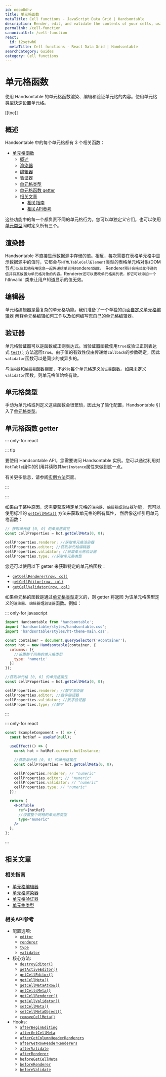 ```yaml
---
id: neoo8dhv
title: 单元格函数
metaTitle: Cell functions - JavaScript Data Grid | Handsontable
description: Render, edit, and validate the contents of your cells, using Handsontable's cell functions. Quickly set up your cells, using cell types.
permalink: /cell-function
canonicalUrl: /cell-function
react:
  id: i2sqtwh6
  metaTitle: Cell functions - React Data Grid | Handsontable
searchCategory: Guides
category: Cell functions
---
```


# 单元格函数

使用 Handsontable 的单元格函数渲染、编辑和验证单元格的内容。使用单元格类型快速设置单元格。

[[toc]]

## 概述

Handsontable 中的每个单元格都有 3 个相关函数：

- [单元格函数](#单元格函数)
  - [概述](#概述)
  - [渲染器](#渲染器)
  - [编辑器](#编辑器)
  - [验证器](#验证器)
  - [单元格类型](#单元格类型)
  - [单元格函数 getter](#单元格函数-getter)
  - [相关文章](#相关文章)
    - [相关指南](#相关指南)
    - [相关API参考](#相关api参考)

这些功能中的每一个都负责不同的单元格行为。您可以单独定义它们，也可以使用[单元类型](#cell-type)同时定义所有三个。

## 渲染器

Handsontable 不直接显示数据源中存储的值。相反，每次需要在表格单元格中显示数据源中的值时，它都会与`HTMLTableCellElement`类型的表格单元格对象(DOM 节点`)以及其他有用信息一起传递给单元格`renderer`函数。
`Renderer` 预计会格式化传递的值并将其放置为单元格对象的内容。 `Renderer` 还可以更改单元格类列表，即它可以添加一个 `htInvalid` 类来让用户知道显示的值无效。

## 编辑器

单元格编辑器是最复杂的单元格功能。我们准备了一个单独的页面[自定义单元格编辑器](@/guides/cell-functions/cell-editor/cell-editor.md) 解释单元格编辑如何工作以及如何编写您自己的单元格编辑器。

## 验证器
单元格验证器可以是函数或正则表达式。当验证器函数使用`true`或验证正则表达式 [`test()`](https://developer.mozilla.org/en-US/docs/Web/JavaScript/Reference/Global_Objects/RegExp/test) 方法返回`true`。由于值的有效性仅由传递给`callback`的参数确定，因此`validator`函数可以是同步的或异步的。

与`渲染器`和`编辑器`函数相反，不必为每个单元格定义`验证器`函数。如果未定义`validator`函数，则单元格值始终有效。

## 单元格类型

手动为单元格或列定义这些函数会很繁琐，因此为了简化配置，Handsontable 引入了[单元格类型](@/guides/cell-types/cell-type/cell-type.md)。

## 单元格函数 getter

::: only-for react

::: tip

要使用 Handsontable API，您需要访问 Handsontable 实例。您可以通过利用对`HotTable`组件的引用并读取其`hotInstance`属性来做到这一点。

有关更多信息，请参阅[实例方法](@/guides/getting-started/react-methods/react-methods.md)页面。

:::

:::

如果由于某种原因，您需要获取特定单元格的`渲染器`、`编辑器`或`验证器`功能，
您可以使用标准的 [`getCellMeta()`](@/api/core.md#getcellmeta) 方法来获取单元格的所有属性，
然后像这样引用单元格函数：

```js
// 获取单元格 [0, 0] 的单元格属性
const cellProperties = hot.getCellMeta(0, 0);

cellProperties.renderer; //获取单元格渲染器
cellProperties.editor; //获取单元格编辑器
cellProperties.validator; //获取单元格验证器
cellProperties.type; //获取单元格类型
```

您还可以使用以下 getter 来获取特定的单元格函数：

- [`getCellRenderer(row, col)`](@/api/core.md#getcellrenderer)
- [`getCellEditor(row, col)`](@/api/core.md#getcelleditor)
- [`getCellValidator(row, col)`](@/api/core.md#getcellvalidator)

如果单元格的函数是通过[单元格类型](#cell-type)定义的，则 getter 将返回
为该单元格类型定义的`渲染器`、`编辑器`或`验证器`函数。例如：

::: only-for javascript

```js
import Handsontable from 'handsontable';
import 'handsontable/styles/handsontable.css';
import 'handsontable/styles/ht-theme-main.css';

const container = document.querySelector('#container');
const hot = new Handsontable(container, {
  columns: [{
    //设置整个网格的单元格类型
    type: 'numeric'
  }]
});

//获取单元格 [0, 0] 的单元格属性
const cellProperties = hot.getCellMeta(0, 0);

cellProperties.renderer; //数字渲染器
cellProperties.editor; //数字编辑器
cellProperties.validator; //数字验证器
cellProperties.type; //数字
```

:::

::: only-for react

```jsx
const ExampleComponent = () => {
  const hotRef = useRef(null);

  useEffect(() => {
    const hot = hotRef.current.hotInstance;

    //获取单元格 [0, 0] 的单元格属性
    const cellProperties = hot.getCellMeta(0, 0);

    cellProperties.renderer; // "numeric"
    cellProperties.editor; // "numeric"
    cellProperties.validator; // "numeric"
    cellProperties.type; // "numeric"
  });

  return (
    <HotTable
      ref={hotRef}
      //设置整个网格的单元格类型
      type="numeric"
    />
  );
};
```

:::

## 相关文章

### 相关指南

<div class="boxes-list gray">

- [单元格编辑器](@/guides/cell-functions/cell-editor/cell-editor.md)
- [单元格渲染器](@/guides/cell-functions/cell-renderer/cell-renderer.md)
- [单元格验证器](@/guides/cell-functions/cell-validator/cell-validator.md)
- [单元格类型](@/guides/cell-types/cell-type/cell-type.md)

</div>

### 相关API参考

- 配置选项:
  - [`editor`](@/api/options.md#editor)
  - [`renderer`](@/api/options.md#renderer)
  - [`type`](@/api/options.md#type)
  - [`validator`](@/api/options.md#validator)
- 核心方法:
  - [`destroyEditor()`](@/api/core.md#destroyeditor)
  - [`getActiveEditor()`](@/api/core.md#getactiveeditor)
  - [`getCellEditor()`](@/api/core.md#getcelleditor)
  - [`getCellMeta()`](@/api/core.md#getcellmeta)
  - [`getCellMetaAtRow()`](@/api/core.md#getcellmetaatrow)
  - [`getCellsMeta()`](@/api/core.md#getcellsmeta)
  - [`getCellRenderer()`](@/api/core.md#getcellrenderer)
  - [`getCellValidator()`](@/api/core.md#getcellvalidator)
  - [`setCellMeta()`](@/api/core.md#setcellmeta)
  - [`setCellMetaObject()`](@/api/core.md#setcellmetaobject)
  - [`removeCellMeta()`](@/api/core.md#removecellmeta)
- Hooks:
  - [`afterBeginEditing`](@/api/hooks.md#afterbeginediting)
  - [`afterGetCellMeta`](@/api/hooks.md#aftergetcellmeta)
  - [`afterGetColumnHeaderRenderers`](@/api/hooks.md#aftergetcolumnheaderrenderers)
  - [`afterGetRowHeaderRenderers`](@/api/hooks.md#aftergetrowheaderrenderers)
  - [`afterValidate`](@/api/hooks.md#aftervalidate)
  - [`afterRenderer`](@/api/hooks.md#afterrenderer)
  - [`beforeGetCellMeta`](@/api/hooks.md#beforegetcellmeta)
  - [`beforeRenderer`](@/api/hooks.md#beforerenderer)
  - [`beforeValidate`](@/api/hooks.md#beforevalidate)
